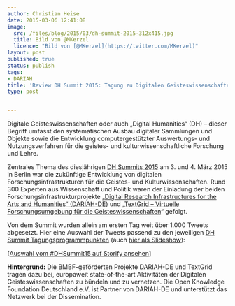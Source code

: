 ```yaml
---
author: Christian Heise
date: 2015-03-06 12:41:08
image:
  src: /files/blog/2015/03/dh-summit-2015-312x415.jpg
  title: Bild von @MKerzel
  licence: "Bild von [@MKerzel](https://twitter.com/MKerzel)"
layout: post
published: true
status: publish
tags:
- DARIAH
title: 'Review DH Summit 2015: Tagung zu Digitalen Geisteswissenschaften (DH)'
type: post


---
```

Digitale Geisteswissenschaften oder auch „Digital Humanities“ (DH) – dieser Begriff umfasst den systematischen Ausbau digitaler Sammlungen und Objekte sowie die Entwicklung computergestützter Auswertungs- und Nutzungsverfahren für die geistes- und kulturwissenschaftliche Forschung und Lehre.

Zentrales Thema des diesjährigen [DH Summits 2015](https://de.dariah.eu/dhsummit2015) am 3. und 4. März 2015 in Berlin war die zukünftige Entwicklung von digitalen Forschungsinfrastrukturen für die Geistes- und Kulturwissenschaften. Rund 300 Experten aus Wissenschaft und Politik waren der Einladung der beiden Forschungsinfrastrukturprojekte „[Digital Research Infrastructures for the Arts and Humanities“ (DARIAH-DE)](http://de.dariah.eu) und „[TextGrid – Virtuelle Forschungsumgebung für die Geisteswissenschaften](http://textgrid.de)“ gefolgt.

Von dem Summit wurden allein am ersten Tag weit über 1.000 Tweets abgesetzt. Hier eine Auswahl der Tweets passend zu den jeweiligen [DH Summit Tagungsprogrammpunkten](https://de.dariah.eu/dhsummit2015/tagungsprogramm) (auch [hier als Slideshow](https://storify.com/christianheise/dhsummit15)):

  
[[Auswahl vom #DHSummit15 auf Storify ansehen](//storify.com/christianheise/dhsummit15)]

**Hintergrund:** Die BMBF-geförderten Projekte DARIAH-DE und TextGrid tragen dazu bei, europaweit state-of-the-art Aktivitäten der Digitalen Geisteswissenschaften zu bündeln und zu vernetzen. Die Open Knowledge Foundation Deutschland e.V. ist Partner von DARIAH-DE und unterstützt das Netzwerk bei der Dissemination.